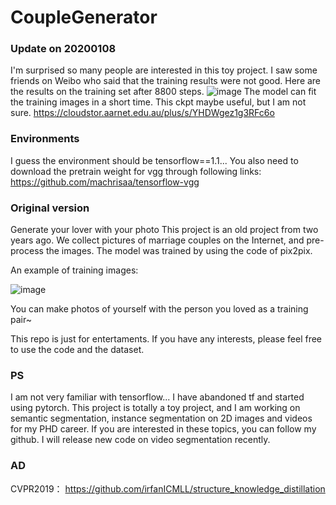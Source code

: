 # CoupleGenerator
### Update on 20200108

I'm surprised so many people are interested in this toy project. 
I saw some friends on Weibo who said that the training results were not good.
Here are the results on the training set after 8800 steps.
![image](https://github.com/irfanICMLL/CoupleGenerator/blob/master/Screenshot%20from%202020-01-08%2009-35-46.png)
The model can fit the training images in a short time. 
This ckpt maybe useful, but I am not sure.
https://cloudstor.aarnet.edu.au/plus/s/YHDWgez1g3RFc6o


### Environments
I guess the environment should be tensorflow==1.1...
You also need to download the pretrain weight for vgg through following links:
https://github.com/machrisaa/tensorflow-vgg

### Original version
Generate your lover with your photo
This project is an old project from two years ago. 
We collect pictures of marriage couples on the Internet, and pre-process the images.
The model was trained by using the code of pix2pix.

An example of training images:

![image](https://github.com/irfanICMLL/CoupleGenerator/blob/master/datasets/marriage_crop/120/1.jpg)

You can make photos of yourself with the person you loved as a training pair~

This repo is just for entertaments.
If you have any interests, please feel free to use the code and the dataset.

### PS
I am not very familiar with tensorflow...
I have abandoned tf and started using pytorch.
This project is totally a toy project, and I am working on semantic segmentation, instance segmentation on 2D images and videos for my PHD career. If you are interested in these topics, you can follow my github. I will release new code on video segmentation recently.

### AD
CVPR2019： https://github.com/irfanICMLL/structure_knowledge_distillation
